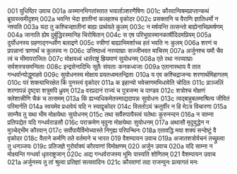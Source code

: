 001	युधिष्ठिर उवाच
001a	अस्मानभिगतांस्तात भयार्ताञ्शरणैषिणः
001c	कौरवान्विषमप्राप्तान्कथं ब्रूयास्त्वमीदृशम्
002a	भवन्ति भेदा ज्ञातीनां कलहाश्च वृकोदर
002c	प्रसक्तानि च वैराणि ज्ञातिधर्मो न नश्यति
003a	यदा तु कश्चिज्ज्ञातीनां बाह्यः प्रार्थयते कुलम्
003c	न मर्षयन्ति तत्सन्तो बाह्येनाभिप्रमर्षणम्
004a	जानाति ह्येष दुर्बुद्धिरस्मानिह चिरोषितान्
004c	स एष परिभूयास्मानकार्षीदिदमप्रियम्
005a	दुर्योधनस्य ग्रहणाद्गन्धर्वेण बलाद्रणे
005c	स्त्रीणां बाह्याभिमर्शाच्च हतं भवति नः कुलम्
006a	शरणं च प्रपन्नानां त्राणार्थं च कुलस्य नः
006c	उत्तिष्ठध्वं नरव्याघ्राः सज्जीभवत माचिरम्
007a	अर्जुनश्च यमौ चैव त्वं च भीमापराजितः
007c	मोक्षयध्वं धार्तराष्ट्रं ह्रियमाणं सुयोधनम्
008a	एते रथा नरव्याघ्राः सर्वशस्त्रसमन्विताः
008c	इन्द्रसेनादिभिः सूतैः संयताः कनकध्वजाः
009a	एतानास्थाय वै तात गन्धर्वान्योद्धुमाहवे
009c	सुयोधनस्य मोक्षाय प्रयतध्वमतन्द्रिताः
010a	य एव कश्चिद्राजन्यः शरणार्थमिहागतम्
010c	परं शक्त्याभिरक्षेत किं पुनस्त्वं वृकोदर
011a	क इहान्यो भवेत्त्राणमभिधावेति चोदितः
011c	प्राञ्जलिं शरणापन्नं दृष्ट्वा शत्रुमपि ध्रुवम्
012a	वरप्रदानं राज्यं च पुत्रजन्म च पाण्डव
012c	शत्रोश्च मोक्षणं क्लेशात्त्रीणि चैकं च तत्समम्
013a	किं ह्यभ्यधिकमेतस्माद्यदापन्नः सुयोधनः
013c	त्वद्बाहुबलमाश्रित्य जीवितं परिमार्गति
014a	स्वयमेव प्रधावेयं यदि न स्याद्वृकोदर
014c	विततोऽयं क्रतुर्वीर न हि मेऽत्र विचारणा
015a	साम्नैव तु यथा भीम मोक्षयेथाः सुयोधनम्
015c	तथा सर्वैरुपायैस्त्वं यतेथाः कुरुनन्दन
016a	न साम्ना प्रतिपद्येत यदि गन्धर्वराडसौ
016c	पराक्रमेण मृदुना मोक्षयेथाः सुयोधनम्
017a	अथासौ मृदुयुद्धेन न मुञ्चेद्भीम कौरवान्
017c	सर्वोपायैर्विमोच्यास्ते निगृह्य परिपन्थिनः
018a	एतावद्धि मया शक्यं सन्देष्टुं वै वृकोदर
018c	वैताने कर्मणि तते वर्तमाने च भारत
019	वैशम्पायन उवाच
019a	अजातशत्रोर्वचनं तच्छ्रुत्वा तु धनञ्जयः
019c	प्रतिजज्ञे गुरोर्वाक्यं कौरवाणां विमोक्षणम्
020	अर्जुन उवाच
020a	यदि साम्ना न मोक्ष्यन्ति गन्धर्वा धृतराष्ट्रजान्
020c	अद्य गन्धर्वराजस्य भूमिः पास्यति शोणितम्
021	वैशम्पायन उवाच
021a	अर्जुनस्य तु तां श्रुत्वा प्रतिज्ञां सत्यवादिनः
021c	कौरवाणां तदा राजन्पुनः प्रत्यागतं मनः
